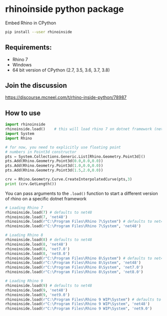 # rhinoinside python package
Embed Rhino in CPython

```sh
pip install --user rhinoinside
```

## Requirements:
- Rhino 7
- Windows
- 64 bit version of CPython (2.7, 3.5, 3.6, 3.7, 3.8)

## Join the discussion

https://discourse.mcneel.com/t/rhino-inside-python/78987

## How to use

```python
import rhinoinside
rhinoinside.load()    # this will load rhino 7 on dotnet framework (net48)
import System
import Rhino

# for now, you need to explicitly use floating point
# numbers in Point3d constructor
pts = System.Collections.Generic.List[Rhino.Geometry.Point3d]()
pts.Add(Rhino.Geometry.Point3d(0.0,0.0,0.0))
pts.Add(Rhino.Geometry.Point3d(1.0,0.0,0.0))
pts.Add(Rhino.Geometry.Point3d(1.5,2.0,0.0))

crv = Rhino.Geometry.Curve.CreateInterpolatedCurve(pts,3)
print (crv.GetLength())
```

You can pass arguments to the `.load()` function to start a different version of rhino on a specific dotnet framework

```python
# Loading Rhino 7
rhinoinside.load(7) # defaults to net48
rhinoinside.load(7, 'net48')
rhinoinside.load(r"C:\Program Files\Rhino 7\System") # defaults to net48
rhinoinside.load(r"C:\Program Files\Rhino 7\System", 'net48')

# Loading Rhino 8
rhinoinside.load(8) # defaults to net48
rhinoinside.load(8, 'net48')
rhinoinside.load(8, 'net7.0')
rhinoinside.load(8, 'net8.0')
rhinoinside.load(r"C:\Program Files\Rhino 8\System") # defaults to net48
rhinoinside.load(r"C:\Program Files\Rhino 8\System", 'net48')
rhinoinside.load(r"C:\Program Files\Rhino 8\System", 'net7.0')
rhinoinside.load(r"C:\Program Files\Rhino 8\System", 'net8.0')

# Loading Rhino 9
rhinoinside.load(9) # defaults to net48
rhinoinside.load(9, 'net48')
rhinoinside.load(9, 'net9.0')
rhinoinside.load(r"C:\Program Files\Rhino 9 WIP\System") # defaults to net48
rhinoinside.load(r"C:\Program Files\Rhino 9 WIP\System", 'net48')
rhinoinside.load(r"C:\Program Files\Rhino 9 WIP\System", 'net9.0')
```
